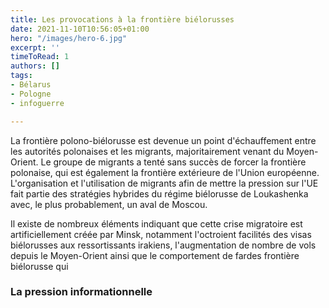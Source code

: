 ```yaml
---
title: Les provocations à la frontière biélorusses
date: 2021-11-10T10:56:05+01:00
hero: "/images/hero-6.jpg"
excerpt: ''
timeToRead: 1
authors: []
tags:
- Bélarus
- Pologne
- infoguerre

---
```

La frontière polono-biélorusse est devenue un point d'échauffement entre les autorités polonaises et les migrants, majoritairement venant du Moyen-Orient. Le groupe de migrants a tenté sans succès de forcer la frontière polonaise, qui est également la frontière extérieure de l'Union européenne. L'organisation et l'utilisation de migrants afin de mettre la pression sur l'UE fait partie des stratégies hybrides du régime biélorusse de Loukashenka avec, le plus probablement, un aval de Moscou.

Il existe de nombreux éléments indiquant que cette crise migratoire est artificiellement créée par Minsk, notamment l'octroient facilités des visas biélorusses aux ressortissants irakiens, l'augmentation de nombre de vols depuis le Moyen-Orient ainsi que le comportement de fardes frontière biélorusse qui

### La pression informationnelle